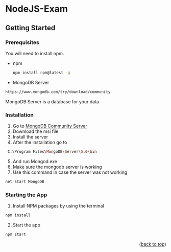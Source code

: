 # NodeJS-Exam
 
<!-- GETTING STARTED -->
## Getting Started


### Prerequisites

You will need to install npm.
* npm
  ```sh
  npm install npm@latest -g
  ```

* MongoDB Server
```sh
https://www.mongodb.com/try/download/community
```
  MongoDB Server is a database for your data


### Installation

1. Go to [MongoDB Community Server](https://www.mongodb.com/try/download/community)
2. Download the msi file
3. Install the server
4. After the installation go to
```sh
 C:\Program Files\MongoDB\Server\5.0\bin
```
5. And run Mongod.exe
6. Make sure the mongodb server is working
7. Use this command in case the server was not working
```sh
net start MongoDB
```
 
 ### Starting the App
1. Install NPM packages by using the terminal
```sh
npm install
```
2. Start the app
```sh
npm start
``` 
<p align="right">(<a href="#top">back to top</a>)</p>
